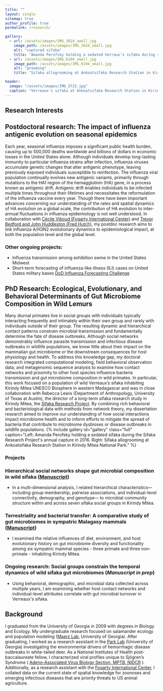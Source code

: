 ```yaml
---
title: ""
layout: single
sitemap: true
author_profile: true
permalink: /research/

gallery:
  - url: /assets/images/IMG_3024_small.jpg
    image_path: /assets/images/IMG_3024_small.jpg
    alt: "captured sifaka"
    title: "Amanda Perofsky holding a sedated Verraux’s sifaka during the Sifaka Research Project's annual capture in 2016. The Sifaka Research Project at Ankoatsifaka Research Station captures animals periodically to mark them with collars, to monitor health, and to collect genetic material."
  - url: /assets/images/IMG_6194_small.jpg
    image_path: /assets/images/IMG_6194_small.jpg
    alt: "grooming"
    title: "Sifaka allogrooming at Ankoatsifaka Research Station in Kirindy Mitea National Park. Sifaka regularly groom one another with their toothcombs and tongues to remove ectoparasites. Photo credit: Amanda Perofsky"

header:
  image: "/assets/images/IMG_5722.jpg"
  caption: "Verreaux's sifaka at Ankoatsifaka Research Station in Kirindy Mitea National Park, Madagascar. Credit: Amanda Perofsky"
---
```

## Research Interests

## Postdoctoral research: The impact of influenza antigenic evolution on seasonal epidemics

Each year, seasonal influenza imposes a significant public health burden, causing up to 500,000 deaths worldwide and billions of dollars in economic losses in the United States alone. Although individuals develop long-lasting immunity to particular influenza strains after infection, influenza viruses accumulate genetic changes that alter antigenic phenotype, leaving previously exposed individuals susceptible to reinfection. The influenza viral population continually evolves new antigenic variants, primarily through mutations to the HA1 region of the hemagglutinin (HA) gene, in a process known as antigenic drift. Antigenic drift enables individuals to be infected multiple times throughout their lifetimes and necessitates the reformulation of the influenza vaccine every year. Though there have been important advances concerning our understanding of the rates and spatial dynamics of HA evolution on a global scale, the contribution of HA evolution to inter-annual fluctuations in influenza epidemiology is not well understood. In collaboration with [Cécile Viboud (Fogarty International Center)](http://misms.net/staff/cecile-viboud/) and [Trevor Bedford and John Huddleston (Fred Hutch)](https://bedford.io/), my postdoc research aims to link influenza A/H3N2 evolutionary dynamics to epidemiological impact, at both the population level and the global level. 

### Other ongoing projects: 
- Influenza transmission among exhibition swine in the United States Midwest
- Short-term forecasting of influenza-like illness (ILI) cases on United States military bases [DoD Influenza Forecasting Challenge](https://predict.cdc.gov/)

## PhD Research: Ecological, Evolutionary, and Behavioral Determinants of Gut Microbiome Composition in Wild Lemurs

Many diurnal primates live in social groups with individuals typically interacting frequently and intimately within their own group and rarely with individuals outside of their group. The resulting dynamic and hierarchical contact patterns constrain microbial transmission and fundamentally determine the fate of disease outbreaks. Although social networks demonstrably influence parasite transmission and infectious disease outbreaks in wildlife populations, we know little about their impact on the mammalian gut microbiome or the downstream consequences for host physiology and health. To address this knowledge gap, my doctoral research integrated computational modeling, field behavioral observation data, and metagenomic sequence analysis to examine how contact networks and proximity to other host species influence bacteria transmission and gut microbiome composition in wild primates. In particular, this work focused on a population of wild Verreaux’s sifaka inhabiting Kirindy Mitea UNESCO Biosphere in western Madagascar and was in close collaboration with Rebecca Lewis (Department of Anthropology, University of Texas at Austin), the director of a long-term sifaka research study in Kirindy Mitea, the [Sifaka Research Project](http://labs.la.utexas.edu/ankoatsifaka/sifaka-research-project/). By combining rich behavioral and bacteriological data with methods from network theory, my dissertation research aimed to improve our understanding of how social interactions impact microbiome health and to inform efforts to mitigate the spread of bacteria that contribute to microbiome dysbioses or disease outbreaks in wildlife populations.
{% include gallery id="gallery" class="full" caption="Left: Amanda Perofsky holding a sedated sifaka during the Sifaka Research Project's annual capture in 2016. Right: Sifaka allogrooming at Ankoatsifaka Research Station in Kirindy Mitea National Park." %}

### Projects

### Hierarchical social networks shape gut microbial composition in wild sifaka ([Manuscript](http://rspb.royalsocietypublishing.org/content/284/1868/20172274))
- In a multi-dimensional analysis, I related hierarchical characteristics—including group membership, pairwise associations, and individual-level connectivity, demography, and genotype— to microbial community structure within and across seven sifaka social groups in Kirindy Mitea. 

### Terrestriality and bacterial transfer: A comparative study of gut microbiomes in sympatric Malagasy mammals ([Manuscript](https://doi.org/10.1101/293282))
- I examined the relative influences of diet, environment, and host evolutionary history on gut microbiome diversity and functionality among six sympatric mammal species - three primate and three non-primate - inhabiting Kirindy Mitea.

### Ongoing research: Social groups constrain the temporal dynamics of wild sifaka gut microbiomes (_Manuscript in prep_)
- Using behavioral, demographic, and microbial data collected across multiple years, I am examining whether host contact networks and individual-level attributes correlate with gut microbial turnover in Verreaux's sifaka. 

## Background

I graduated from the University of Georgia in 2009 with degrees in Biology and Ecology. My undergraduate research focused on salamander ecology and population modeling ([Maerz Lab](http://jcmaerz.wixsite.com/maerzlab), University of Georgia). After graduating, I worked as a research assistant in the [Park Lab](http://parklab.ecology.uga.edu/) (University of Georgia) investigating the environmental drivers of hemorrhagic disease outbreaks in white-tailed deer. As a National Institutes of Health post-baccalaureate fellow, I characterized viral profiles unique to Sjögren’s Syndrome ( [Adeno-Associated Virus Biology Section, MPTB, NIDCR](https://www.nidcr.nih.gov/research/NIDCRLaboratories/MolecularPhysiology/Adeno-AssociatedVirus.htm) ). Additionally, as a research assistant with the [Fogarty International Center](https://www.fic.nih.gov/about/staff/pages/epidemiology-population.aspx), I collated data on the current state of spatial knowledge for zoonoses and emerging infectious diseases that are priority threats to US animal agriculture.
